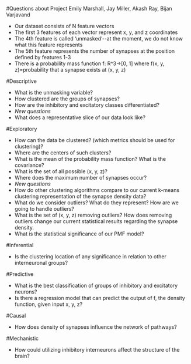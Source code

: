 #Questions about Project
Emily Marshall, Jay Miller, Akash Ray, Bijan Varjavand

- Our dataset consists of N feature vectors
- The first 3 features of each vector represent x, y, and z coordinates
- The 4th feature is called ‘unmasked’--at the moment, we do not know what this feature represents
- The 5th feature represents the number of synapses at the position defined by features 1-3
- There is a probability mass function f: R^3→[0, 1] where f(x, y, z)=probability that a synapse exists at (x, y, z)

#Descriptive
- What is the unmasking variable?
- How clustered are the groups of synapses?
- How are the inhibitory and excitatory classes differentiated?
- *New questions*
- What does a representative slice of our data look like?

#Exploratory
- How can the data be clustered? (which metrics should be used for clustering)?
- Where are the centers of such clusters?
- What is the mean of the probability mass function? What is the covariance?
- What is the set of all possible (x, y, z)?
- Where does the maximum number of synapses occur?
- *New questions*
- How do other clustering algorithms compare to our current k-means clustering representation of the synapse density data?
- What do we consider outliers? What do they represent? How are we going to handle outliers?
- What is the set of (x, y, z) removing outliers? How does removing outliers change our current statistical results regarding the synapse density.
- What is the statistical significance of our PMF model?
  

#Inferential
- Is the clustering location of any significance in relation to other interneuronal groups?

#Predictive
- What is the best classification of groups of inhibitory and excitatory neurons?
- Is there a regression model that can predict the output of f, the density function, given input x, y, z? 

#Causal
- How does density of synapses influence the network of pathways?

#Mechanistic
- How could utilizing inhibitory interneurons affect the structure of the brain?
